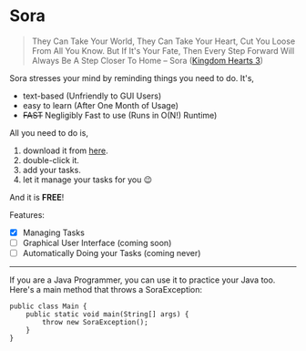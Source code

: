 # Sora

> They Can Take Your World, They Can Take Your Heart, Cut You Loose From All You Know. But If It's Your Fate, Then Every Step Forward Will Always Be A Step Closer To Home – Sora ([Kingdom Hearts 3](https://www.kingdomhearts.com/3/us/home/))

Sora stresses your mind by reminding things you need to do. It's,
- text-based (Unfriendly to GUI Users)
- easy to learn (After One Month of Usage)
- ~~FAST~~ Negligibly Fast to use (Runs in O(N!) Runtime)

All you need to do is,
1. download it from [here]([https://nus-cs2103-ay2425s1.github.io/website/schedule/week4/project.html](https://github.com/S-K-Y-Light/ip)).
2. double-click it.
3. add your tasks.
4. let it manage your tasks for you 😉

And it is **FREE**!

Features:
- [x] Managing Tasks
- [ ] Graphical User Interface (coming soon)
- [ ] Automatically Doing your Tasks (coming never)

---

If you are a Java Programmer, you can use it to practice your Java too. Here's a main method that throws a SoraException:
```
public class Main {
    public static void main(String[] args) {
        throw new SoraException();
    }
}
```
